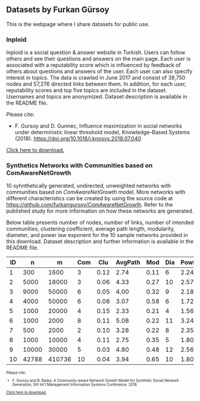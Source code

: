 ## Datasets by Furkan Gürsoy

This is the webpage where I share datasets for public use.

### Inploid

Inploid is a social question & answer website in Turkish. Users can follow others and see their questions and answers on the main page. Each user is associated with a reputability score which is influenced by feedback of others about questions and answers of the user. Each user can also specify interest in topics. The data is crawled in June 2017 and consist of 39,750 nodes and 57,276 directed links between them. In addition, for each user, reputability scores and top five topics are included in the dataset. Usernames and topics are anonymized. Dataset description is available in the README file.

Please cite:

+ F. Gursoy and D. Gunnec, Influence maximization in social networks under deterministic linear threshold model, Knowledge-Based Systems (2018). https://doi.org/10.1016/j.knosys.2018.07.040

[Click here to download.](https://github.com/furkangursoy/datasets/blob/master/inploid.zip?raw=true)


### Synthetics Networks with Communities based on ComAwareNetGrowth

10 syhnthetically generated, undirected, unweighted networks with communities based on *ComAwareNetGrowth* model. More networks with different characteristics can be created by using the source code at https://github.com/furkangursoy/ComAwareNetGrowth. Refer to the published study for more information on how these networks are generated. 

Below table presents number of nodes, number of links, number of intended communities, clustering coefficient, average path length, modularity, diameter, and power law exponent for the 10 sample networks provided in this download. Dataset description and further information is available in the README file.

<small>

| ID | n     | m      | Com         | Clu              | AvgPath        | Mod         | Dia     | PowLaw      |
|----|-------|--------|----------------|-----------------------|-------------------|------------|----------|------------------|
| 1  | 300   | 1600   | 3              | 0.12                  | 2.74              | 0.11       | 6        | 2.24             |
| 2  | 5000  | 18000  | 3              | 0.06                  | 4.33              | 0.27       | 10       | 2.57             |
| 3  | 9000  | 50000  | 6              | 0.05                  | 4.00              | 0.32       | 9        | 2.18             |
| 4  | 4000  | 50000  | 6              | 0.08                  | 3.07              | 0.58       | 6        | 1.72             |
| 5  | 1000  | 20000  | 4              | 0.15                  | 2.33              | 0.21       | 4        | 1.56             |
| 6  | 1000  | 2000   | 8              | 0.11                  | 5.08              | 0.22       | 11       | 3.24             |
| 7  | 500   | 2000   | 2              | 0.10                  | 3.28              | 0.22       | 8        | 2.35             |
| 8  | 1000  | 10000  | 4              | 0.11                  | 2.75              | 0.35       | 5        | 1.80             |
| 9  | 10000 | 30000  | 5              | 0.03                  | 4.80              | 0.48       | 12       | 2.56             |
| 10 | 42788 | 410736 | 10             | 0.04                  | 3.94              | 0.65       | 10       | 1.80             |

<small/>

Please cite:

+ F. Gursoy and B. Badur, A Community-aware Network Growth Model for Synthetic Social Network Generation, 5th Int'l Management Information Systems Conference. 2018

[Click here to download.](https://github.com/furkangursoy/datasets/blob/master/ComAwareNetGrowth.zip?raw=true)
